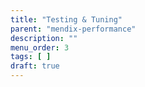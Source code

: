 ```yaml
---
title: "Testing & Tuning"
parent: "mendix-performance"
description: ""
menu_order: 3
tags: [ ]
draft: true
---
```


